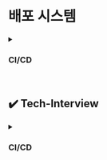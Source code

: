 # 배포 시스템

<details>
    <summary><h3>CI/CD</h3></summary>
    <h4>✔️ 배포 시스템이 왜 필요할까?</h4>
    <ul>
    <li>개발한 코드를 서버에 반영해 실제 서비스에 적용해야 되니까</li>
    </ul>
    <br>
    <h2>배포 목표(= 배포 시스템의 기능적 요구사항)</h2>
    <ul>
    <li><strong>서비스 중단 없이</strong> 배포하고, 문제가 생기면 <strong>빠르게 롤백</strong>하거나 트래픽을 전환할 수 있어야 함</li>
    <li><strong>배포 중 에러나 장애를 자동 감지</strong>하고 확인할 수 있어야 함
        <ul>
        <li>예: Health check 기능을 통해 각 인스턴스의 Endpoint 상태나 시스템 리소스(CPU, Memory 등)를 실시간으로 확인</li>
        </ul>
    </li>
    <li><strong>로그 및 시스템 상태를 모니터링</strong>할 수 있어야 함
        <ul>
        <li>예: 메트릭 수집 및 로그 분석 도구(Grafana, ELK 등)와 연동해 지표 및 에러 상황을 추적</li>
        </ul>
    </li>
    <li><strong>협업이 원활하고 실수를 줄일 수 있도록 자동화</strong>되어야 함
        <ul>
        <li>예: 배포 준비, 설정 변경 자동화</li>
        <li>배포 Lock/Unlock 기능으로 실수 방지</li>
        <li>Slack·카카오톡 등으로 실시간 알림 연동</li>
        </ul>
    </li>
    <li><strong>배포 이력 기록</strong>이 남아 있어야 함
        <ul>
        <li>누가, 언제, 어떤 코드를 배포했는지 확인</li>
        <li>문제가 생겼을 때 <strong>원인을 빠르게 추적</strong> 가능</li>
        <li>예: 배포 시간, 버전 정보, 담당자 기록 자동 저장</li>
        </ul>
    </li>
    <li><strong>버전 관리가 체계적이어야 함</strong>
        <ul>
        <li>예: [업무티켓명-번호]-모듈명-[yyyyMMddHHmmss] 형식의 자동 빌드 버전 생성</li>
        </ul>
    </li>
    <li><strong>배포 상태를 실시간으로 파악할 수 있어야 함</strong>
        <ul>
        <li>예: Dev / Stage / Production 단계별 상태를 시각적으로 보여주는 Progress Viewer</li>
        </ul>
    </li>
    </ul>
    <br>
    <h2>CI/CD란?</h2>
    <p><h3>CI 단계</h3>코드 테스트 + 빌드 (예: 도커 이미지 생성)<br>
    <h3>CD 단계</h3>배포 전략 실행 (롤링, 블루/그린, 카나리 등)</p><br>
    <h3>🔹 CI (Continuous Integration 지속적 통합)</h3>
    <ul>
    <li>개발자의 코드를 공통 브랜치에 자주 병합</li>
    <li>자동 빌드 / 테스트 / 코드 품질 검증을 수행해, 통합 시 오류를 조기에 발견하고 빠르게 배포할 수 있도록 하는 프로세스</li>
    </ul>
    <br>
    <h3>🔹 CD (Continuous Delivery/Deployment 지속적 배포)</h3>
    <ul>
    <li>테스트 통과된 빌드 결과물을 자동으로 운영환경까지 배포하는 것</li>
    <li>Delivery: 스테이징까지 자동화 (운영은 수동)</li>
    <li>Deployment: 운영까지 자동화</li>
    </ul>
    <br>
    <h2>배포 전략</h2>
    ✔️ <strong>롤링, 블루/그린, 카나리 배포는 모두 무중단 배포를 전제</strong>로 하기 때문에, <strong>최소 2개 이상의 인스턴스</strong>가 필요함<br>
    ✔️ 롤링 배포는 스타트업이나 중소기업에서, 블루/그린, 카나리 배포는 대형 시스템이나 클라우드 환경에서 더 선호된다.<br>
    <br><br>
    <h3>1. 롤링 배포</h3>
    <ul>
    <li><strong>여러 서버(인스턴스) 중에서 하나씩 순차적으로 새 버전으로 교체</strong></li>
    <li>각 인스턴스는 트래픽을 잠시 차단 → 업데이트 진행 → 완료되면 서비스에 연결</li>
    <li>이 과정을 반복하면서, <strong>모든 서버에 새 버전을 점진적으로 배포</strong></li>
    </ul><br>
    <strong>장점</strong>
    <ul>
    <li><strong>추가 서버 비용 없음</strong><br>(= 기존에 운영 중인 인스턴스를 하나씩 업데이트하면서 순차적으로 배포하므로, 배포를 위해 인스턴스를 추가로 띄울 필요가 없음)</li>
    <li><strong>관리 간편</strong></li>
    </ul>
    <strong>단점</strong>
    <ul>
    <li>배포 시점에 인스턴스마다 서로 다른 버전일 수 있어, <strong>사용자에게 어떤 버전이 보일지 알 수 없음.</strong></li>
    <li>서버 수가 많을 경우 시간 오래 걸림</li>
    <br>
    <li>롤링 배포는 <strong>배포 컴포넌트들이 시간이 지날수록 무거워지고 서비스 트래픽에 영향을 많이 받게 된다.</strong> 
        일반적인 방식이지만 좋은 방식의 배포는 아니다.<br>
        → 이 단점을 상쇄하기 위해 <strong>배포 소스의 규모를 작게 나누는 MSA로 진행</strong>하거나, <strong>트래픽이 몰리지 않는 시간대에 배포</strong>하는 방법으로 해결<br>
    </li>
    </ul>
    <br>
    <h3>2. 블루/그린 배포</h3>
    <ul>
    <li><strong>구버전(Blue)과 신버전(Green)</strong> 인스턴스를 <strong>병렬</strong> 운영</li>
    <li><strong>LB를 통해</strong> 트래픽을 신버전(Green)으로 전환</li>
    </ul><br>
    <strong>장점</strong>
    <ul>
    <li>문제가 있을 경우 <strong>롤백이 빠르다.</strong> (LB만 원위치)</li>
    <li>새 버전을 먼저 따로 배포하고 검증하므로, <strong>전환 전까지 운영 환경은 100% 안전하게 유지 가능</strong></li>
    </ul>
    <strong>단점</strong>
    <ul>
    <li><strong>시스템 자원이 2배 필요</strong><br> (EC2 인스턴스는 반드시 2배가 되어야 하고, RDS는 공유 여부에 따라 달라짐)</li>
    <li>새 배포 버전이 나갈 때 반드시 <strong>QA를 꼼꼼히 점검</strong>해 버그나 장애 유발 가능성을 낮춰야 한다.<br>
        → 그린에 문제가 있으면 모든 사용자에게 장애가 발생하기 때문
    </li>
    </ul>
    <br>
    <h3>3. 카나리 배포</h3>
    <ul>
    <li><strong>일부 사용자에게만 신규 버전을 배포</strong>한 뒤 <strong>점진적 확대</strong></li>
    <li>오래 전 광부들이 가스에 민감한 카나리아 새를 탄광에 풀어 미리 가스 누출 위험을 감지한데서 유래</li>
    </ul><br>
    <strong>장점</strong>
    <ul>
    <li>문제 발생 시 영향 최소화 (점진적으로 배포하기 때문에 블루/그린보다 안전)</li>
    <li><strong>A/B 테스트 가능</strong></li>
    </ul>
    <strong>단점</strong>
    <ul>
    <li><strong>트래픽 분산 전략이 복잡함</strong><br>기존 버전과 새 버전을 동시에 운영하면서, 일부 사용자만 정해진 비율로 새 버전으로 보내야 함.</li>
    <li><strong>사용자 구분 로직이 필요함</strong><br>누가 새 버전을 쓸지 정해야 하고, 코드나 인프라에서 사용자 조건에 따른 분기처리나 경우에 따라 DB나 로직 설계도 함께 고려해야 함.</li>
    </ul>
    <br>
    <h2>배포 시스템 시나리오 예시</h2>
    <ol>
    <li><strong>새로운 버전 변경 커밋 → 리뷰 및 머지 → 배포 내용 공유</strong></li>
    <li><strong>새로운 버전 빌드 수행 및 다른 사람이 실수로 배포 버튼을 누르지 못하게 배포 잠금(Lock)</strong></li>
    <li><strong>테스트 환경(Dev → Stage → Prod) 단계별로 순차 배포 진행</strong>
        <ul>
        <li>테스트 결과에 문제가 없으면, 운영(Prod) 환경에서는 <strong>카나리 방식</strong>으로 일부 인스턴스에만 배포</li>
        <li>지정된 비율로 트래픽을 분산하며 점진적 배포</li>
        <li><strong>오류 발생 시, 이전 버전 형상으로 즉시 롤백</strong> 가능해야 함</li>
        </ul>
    </li>
    <li><strong>테스트 단계에서는 수동으로 핫픽스(Hotfix) 버전을 배포할 수 있어야 하므로,<br>
        메뉴얼 배포 기능(수동으로 배포할 수 있는 시스템 UI 또는 기능)도 제공되어야 함</strong></li>
    <li><strong>문제 없으면 전체 배포 진행</strong>
        <ul>
        <li>배포 이력 기록 (배포 시간, 배포한 사람)</li>
        <li>기존 연결 정리 및 새 인스턴스 전환</li>
        <li>롤백을 위해 재빌드하는 방식은 지양</li>
        </ul>
    </li>
    <li><strong>배포 완료 알림 전송</strong> (= 자동으로 배포 성공/실패 공유)</li>
    <li><strong>자동으로 배포 히스토리 기록, 릴리즈 태그 생성, 이슈가 있을 경우 로그와 함께 파악할 수 있도록 대시보드 지원</strong></li>
    <li><strong>전체 모니터링 후 배포 프로세스 종료</strong></li>
    </ol>
</details>

<br>

## ✔️ Tech-Interview

<details>
    <summary><h3>CI/CD</h3></summary>
    <details>
        <summary><strong> CI/CD가 가져야 할 특징과 기능에 대해서 설명해주세요.<br> 본인이 전사에서 사용할 공통 CI/CD 솔루션을 만든다고 가정했을 때 어떤 기능을 넣어야 할지 각 프로세스 단위로 설명해주실 수 있을까요?</strong></summary>
        <br>
        <h3>CI/CD란?</h3>
        <ul>
            <li><strong>CI (지속적 통합)</strong>: 개발자의 코드를 메인 브랜치에 병합하고, 자동 빌드 및 테스트 실행</li>
            <li><strong>CD (지속적 배포)</strong>: 테스트 통과 후 운영 환경까지 자동 배포 (Delivery/Deployment)</li>
        </ul>
        <br>
        <h3>CI/CD 각 프로세스 단위 기능</h3>
        <h4>🔸 코드 병합 및 빌드</h4>
        <ul>
        <li>Git 기반 버전 관리</li>
        <li>커밋/머지 시 자동 빌드 트리거</li>
        <li>도커 이미지 생성</li>
        <li>빌드 버전 명명 규칙 자동화 (예: [티켓명]-[모듈명]-[yyyyMMddHHmmss])</li>
        </ul>
        <h4>🔸 테스트 자동화</h4>
        <ul>
        <li>유닛 테스트 / 통합 테스트 자동 실행</li>
        <li>테스트 실패 시 병합 차단 또는 알림</li>
        <li>결과 리포트 생성</li>
        </ul>
        <h4>🔸 배포 자동화</h4>
        <ul>
        <li>롤링 / 블루그린 / 카나리 등 다양한 배포 전략 지원</li>
        <li>환경별 배포 단계 (Dev → Stage → Prod)</li>
        <li>배포 Progress Viewer</li>
        <li>배포 Lock / Unlock 기능</li>
        </ul>
        <h4>🔸 롤백 지원</h4>
        <ul>
        <li>재빌드 없이 이전 버전으로 즉시 전환</li>
        <li>버전별 트래픽 라우팅 제어</li>
        <li>장애 발생 시 자동 Rollback 옵션</li>
        </ul>
        <h4>🔸 모니터링</h4>
        <ul>
        <li>Endpoint 헬스 체크</li>
        <li>시스템 리소스(CPU, Memory, Disk) 모니터링</li>
        <li>전체 로그 수집 및 지표 통합</li>
        <li>대시보드에서 상태 시각화</li>
        </ul>
        <h4>🔸 히스토리 기록</h4>
        <ul>
        <li>배포자 / 시간 / 버전 정보 자동 저장</li>
        <li>릴리즈 버전 태그 자동 생성</li>
        <li>변경 이력 추적 가능</li>
        </ul>
        <h4>🔸 알림</h4>
        <ul>
        <li>배포 시작/종료/결과 Slack·카카오톡·이메일 자동 발송</li>
        <li>알림을 통한 배포 상황 실시간 공유</li>
        </ul>
        <h4>🔸 중앙 관제 연동</h4>
        <ul>
        <li>배포 결과를 API 또는 로그 형태로 중앙 시스템에 기록</li>
        <li>장애 발생 시 중앙 관제 시스템에서 추적 가능</li>
        </ul>
        <h4>🔸 통계 및 시각화</h4>
        <ul>
        <li>전체 배포 현황 대시보드</li>
        <li>로그 뷰어</li>
        <li>메트릭 기반 시각화 그래프 제공</li>
        </ul>
    </details>
    <br>
    <details>
        <summary><strong>Q2. 애플리케이션의 다운타임을 최소화하기 위한 기본적인 배포 방식을 설명해주세요.</strong></summary>
        <br>
        * 다운타임: 사용자나 외부 시스템이 서비스에 접근할 수 없는 시간<br>
        <br>
        다운타임을 최소화 하려면 무중단 배포 전략이 필요함!<br>
        A. 롤링, 블루/그린, 카나리 배포에 대해 설명
    </details>
    <br>
    <details>
        <summary><strong>Q3. 서버 점검 페이지 없이 365일 24시간 내내 애플리케이션이 운영되기 위한 배포 전략이나 필요한 시스템 구성은 어떤 것이 있을까요?</strong></summary>
        <br>
        * 무중단 운영을 위한 배포 전략 및 시스템 구성을 물어보는 것!<br>
        <br>
        <ul>
            <li><strong>배포 전략</strong><br> 블루/그린 또는 카나리 방식 적용</li>
            <li><strong>트래픽 분리</strong><br> LB/Ingress 기반 헬스체크 후 안전한 전환</li>
            <li><strong>자동화 도구</strong><br> GitHub Actions, ArgoCD, Spinnaker 등</li>
            <li><strong>모니터링</strong><br> Prometheus, Grafana, ELK, CloudWatch 등 활용</li>
            <li><strong>알림 및 기록</strong><br> 배포 이력 자동 기록 + Slack 알림</li>
            <li><strong>고가용성 인프라</strong><br> Auto Scaling, Multi-AZ 구성, DB 이중화</li>
            <li><strong>중앙 통제</strong><br> 로그 및 메트릭 통합 수집, 관제 대시보드</li>
        </ul>
    </details>
    <br>
    <details>
        <summary><strong>+ 별도로 배포 시스템이 분리되어야 하는 경우</strong></summary>
        <br>
        <ul>
            <li><strong>보안이 중요한 경우:</strong> 금융 시스템, 민감한 데이터 분리 필요</li>
            <li><strong>특수 인프라:</strong> IoT, OTA 등 고유 배포 환경</li>
            <li><strong>외부 협력사:</strong> 파트너와 공동 개발 시 별도 구성 필요</li>
            <li><strong>레거시 시스템:</strong> 완전한 통합 전까지 분리 유지</li>
        </ul>
        단, 이런 경우에도 전사 인프라에 영향을 주지 않도록 <strong>격리 및 관제 연동</strong>이 필요함!
</details>
